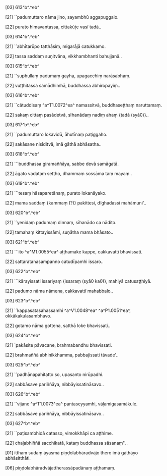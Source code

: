 [03] 613^b^.^eb^

[21] ``padumuttaro nāma jino, sayambhū aggapuggalo.

[22] purato himavantassa, cittakūṭe vasī tadā..

[03] 614^b^.^eb^

[21] ``abhītarūpo tatthāsiṃ, migarājā catukkamo.

[22] tassa saddaṃ suṇitvāna, vikkhambhanti bahujjanā..

[03] 615^b^.^eb^

[21] ``suphullaṃ padumaṃ gayha, upagacchiṃ narāsabhaṃ.

[22] vuṭṭhitassa samādhimhā, buddhassa abhiropayiṃ..

[03] 616^b^.^eb^

[21] ``cātuddisaṃ ^a^T1.0072^ea^ namassitvā, buddhaseṭṭhaṃ naruttamaṃ.

[22] sakaṃ cittaṃ pasādetvā, sīhanādaṃ nadiṃ ahaṃ {tadā (syā0)}..

[03] 617^b^.^eb^

[21] ``padumuttaro lokavidū, āhutīnaṃ paṭiggaho.

[22] sakāsane nisīditvā, imā gāthā abhāsatha..

[03] 618^b^.^eb^

[21] ```buddhassa giramaññāya, sabbe devā samāgatā.

[22] āgato vadataṃ seṭṭho, dhammaṃ sossāma taṃ mayaṃ..

[03] 619^b^.^eb^

[21] ```tesaṃ hāsaparetānaṃ, purato lokanāyako.

[22] mama saddaṃ {kammaṃ (?)} pakittesi, dīghadassī mahāmuni'..

[03] 620^b^.^eb^

[21] ``yenidaṃ padumaṃ dinnaṃ, sīhanādo ca nādito.

[22] tamahaṃ kittayissāmi, suṇātha mama bhāsato..

[03] 621^b^.^eb^

[21] ```ito ^a^M1.0055^ea^ aṭṭhamake kappe, cakkavattī bhavissati.

[22] sattaratanasampanno catudīpamhi issaro..

[03] 622^b^.^eb^

[21] ```kārayissati issariyaṃ {issaraṃ (syā0 ka0)}, mahiyā catusaṭṭhiyā.

[22] padumo nāma nāmena, cakkavattī mahabbalo..

[03] 623^b^.^eb^

[21] ``kappasatasahassamhi ^a^V1.0048^ea^ ^a^P1.0051^ea^,  okkākakulasambhavo.

[22] gotamo nāma gottena, satthā loke bhavissati..

[03] 624^b^.^eb^

[21] `pakāsite pāvacane, brahmabandhu bhavissati.

[22] brahmaññā abhinikkhamma, pabbajissati tāvade'..

[03] 625^b^.^eb^

[21] ``padhānapahitatto so, upasanto nirūpadhi.

[22] sabbāsave pariññāya, nibbāyissatināsavo..

[03] 626^b^.^eb^

[21] ``vijane ^a^T1.0073^ea^ pantaseyyamhi, vāḷamigasamākule.

[22] sabbāsave pariññāya, nibbāyissatināsavo..

[03] 627^b^.^eb^

[21] ``paṭisambhidā catasso, vimokkhāpi ca aṭṭhime.

[22] chaḷabhiññā sacchikatā, kataṃ buddhassa sāsanaṃ''..

[01] itthaṃ sudaṃ āyasmā piṇḍolabhāradvājo thero imā  gāthāyo abhāsitthāti.

[06] piṇḍolabhāradvājattherassāpadānaṃ aṭṭhamaṃ.